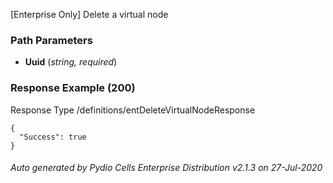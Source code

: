 






 
[Enterprise Only] Delete a virtual node  


### Path Parameters

 - **Uuid** (_string, required_) 




### Response Example (200)
Response Type /definitions/entDeleteVirtualNodeResponse

```
{
  "Success": true
}
```




###### Auto generated by Pydio Cells Enterprise Distribution v2.1.3 on 27-Jul-2020
